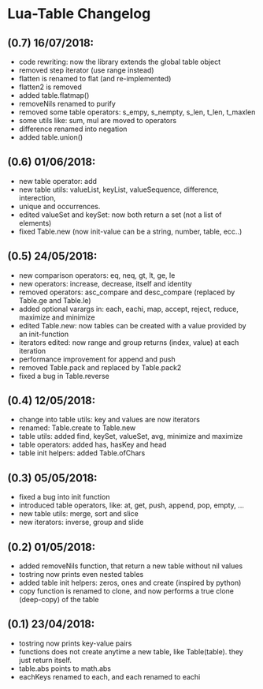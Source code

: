 # Lua-Table Changelog

## (0.7) 16/07/2018:
- code rewriting: now the library extends the global table object
- removed step iterator (use range instead)
- flatten is renamed to flat (and re-implemented)
- flatten2 is removed
- added table.flatmap()
- removeNils renamed to purify
- removed some table operators: s_empy, s_nempty, s_len, t_len, t_maxlen
- some utils like: sum, mul are moved to operators
- difference renamed into negation
- added table.union()

## (0.6) 01/06/2018:
- new table operator: add
- new table utils: valueList, keyList, valueSequence, difference, interection, 
- unique and occurrences.
- edited valueSet and keySet: now both return a set (not a list of elements)
- fixed Table.new (now init-value can be a string, number, table, ecc..)

## (0.5) 24/05/2018:
- new comparison operators: eq, neq, gt, lt, ge, le 
- new operators: increase, decrease, itself and identity
- removed operators: asc_compare and desc_compare (replaced by Table.ge and Table.le)
- added optional varargs in: each, eachi, map, accept, reject, reduce, maximize and minimize
- edited Table.new: now tables can be created with a value provided by an init-function 
- iterators edited: now range and group returns (index, value) at each iteration
- performance improvement for append and push
- removed Table.pack and replaced by Table.pack2
- fixed a bug in Table.reverse

## (0.4) 12/05/2018:
- change into table utils: key and values are now iterators
- renamed: Table.create to Table.new
- table utils: added find, keySet, valueSet, avg, minimize and maximize
- table operators: added has, hasKey and head
- table init helpers: added Table.ofChars

## (0.3) 05/05/2018:
- fixed a bug into init function 
- introduced table operators, like: at, get, push, append, pop, empty, ...
- new table utils: merge, sort and slice
- new iterators: inverse, group and slide

## (0.2) 01/05/2018:
- added removeNils function, that return a new table without nil values
- tostring now prints even nested tables
- added table init helpers: zeros, ones and create (inspired by python)
- copy function is renamed to clone, and now performs a true clone (deep-copy) of the table

## (0.1) 23/04/2018:
- tostring now prints key-value pairs
- functions does not create anytime a new table, like Table(table). they just return itself.
- table.abs points to math.abs
- eachKeys renamed to each, and each renamed to eachi